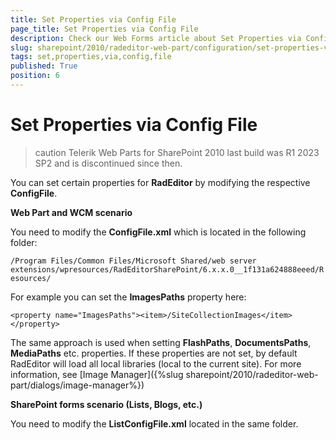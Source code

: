 ```yaml
---
title: Set Properties via Config File
page_title: Set Properties via Config File
description: Check our Web Forms article about Set Properties via Config File.
slug: sharepoint/2010/radeditor-web-part/configuration/set-properties-via-config-file
tags: set,properties,via,config,file
published: True
position: 6
---
```


# Set Properties via Config File

>caution Telerik Web Parts for SharePoint 2010 last build was R1 2023 SP2 and is discontinued since then.



You can set certain properties for **RadEditor** by modifying the respective **ConfigFile**.

**Web Part and WCM scenario**

You need to modify the **ConfigFile.xml** which is located in the following folder:

`/Program Files/Common Files/Microsoft Shared/web server extensions/wpresources/RadEditorSharePoint/6.x.x.0__1f131a624888eeed/Resources/`

For example you can set the **ImagesPaths** property here:

`<property name="ImagesPaths"><item>/SiteCollectionImages</item></property>`

The same approach is used when setting **FlashPaths**, **DocumentsPaths**, **MediaPaths** etc. properties. If these properties are not set, by default RadEditor will load all local libraries (local to the current site). For more information, see [Image Manager]({%slug sharepoint/2010/radeditor-web-part/dialogs/image-manager%})

**SharePoint forms scenario (Lists, Blogs, etc.)**

You need to modify the **ListConfigFile.xml** located in the same folder.
